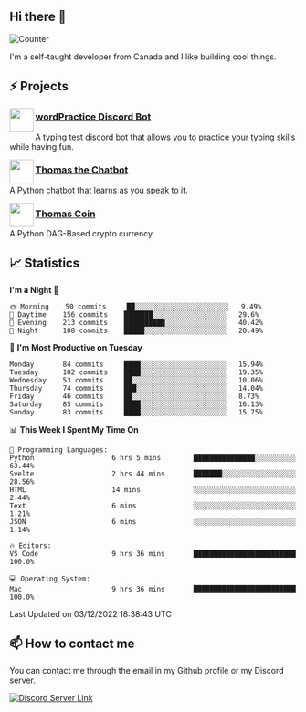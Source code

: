 <h2>Hi there 👋</h2>

![Counter](https://komarev.com/ghpvc/?username=principle105)

<p>I'm a self-taught developer from Canada and I like building cool things.</p>

<h2>⚡ Projects</h2>

<img align="left" src="https://i.imgur.com/BIzs17V.png" width="42" height="42" />
<h3><a target="_blank" href="https://discord.com/application-directory/743183681182498906">wordPractice Discord Bot</a></h3>
<p>A typing test discord bot that allows you to practice your typing skills while having fun.</p>

<img align="left" src="https://i.imgur.com/hA9YF2s.png" width="42" height="42" />
<h3><a href="https://github.com/principle105/thomasthechatbot">Thomas the Chatbot</a></h3>
<p>A Python chatbot that learns as you speak to it.</p>

<img align="left" src="https://i.imgur.com/4FdQpgN.png" width="42" height="42" />
<h3><a href="https://github.com/principle105/thomas-coin">Thomas Coin</a></h3>
<p>A Python DAG-Based crypto currency.</p>

<h2>📈 Statistics</h2>

<!--START_SECTION:waka-->
**I'm a Night 🦉** 

```text
🌞 Morning    50 commits     ██░░░░░░░░░░░░░░░░░░░░░░░   9.49% 
🌆 Daytime    156 commits    ███████░░░░░░░░░░░░░░░░░░   29.6% 
🌃 Evening    213 commits    ██████████░░░░░░░░░░░░░░░   40.42% 
🌙 Night      108 commits    █████░░░░░░░░░░░░░░░░░░░░   20.49%

```
📅 **I'm Most Productive on Tuesday** 

```text
Monday       84 commits     ████░░░░░░░░░░░░░░░░░░░░░   15.94% 
Tuesday      102 commits    ████░░░░░░░░░░░░░░░░░░░░░   19.35% 
Wednesday    53 commits     ██░░░░░░░░░░░░░░░░░░░░░░░   10.06% 
Thursday     74 commits     ███░░░░░░░░░░░░░░░░░░░░░░   14.04% 
Friday       46 commits     ██░░░░░░░░░░░░░░░░░░░░░░░   8.73% 
Saturday     85 commits     ████░░░░░░░░░░░░░░░░░░░░░   16.13% 
Sunday       83 commits     ████░░░░░░░░░░░░░░░░░░░░░   15.75%

```


📊 **This Week I Spent My Time On** 

```text
💬 Programming Languages: 
Python                   6 hrs 5 mins        ███████████████░░░░░░░░░░   63.44% 
Svelte                   2 hrs 44 mins       ███████░░░░░░░░░░░░░░░░░░   28.56% 
HTML                     14 mins             ░░░░░░░░░░░░░░░░░░░░░░░░░   2.44% 
Text                     6 mins              ░░░░░░░░░░░░░░░░░░░░░░░░░   1.21% 
JSON                     6 mins              ░░░░░░░░░░░░░░░░░░░░░░░░░   1.14%

🔥 Editors: 
VS Code                  9 hrs 36 mins       █████████████████████████   100.0%

💻 Operating System: 
Mac                      9 hrs 36 mins       █████████████████████████   100.0%

```


 Last Updated on 03/12/2022 18:38:43 UTC
<!--END_SECTION:waka-->

<h2>📫 How to contact me</h2>

You can contact me through the email in my Github profile or my Discord server.

[![Discord Server Link](https://dcbadge.vercel.app/api/server/DHnk46C)](https://discord.gg/DHnk46C)

